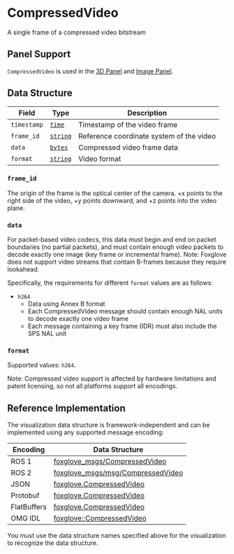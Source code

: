 # CompressedVideo

A single frame of a compressed video bitstream

## Panel Support

`CompressedVideo` is used in the [3D Panel](../panel/2-3d-panel) and [Image Panel](../panel/image-panel).

## Data Structure

| Field       | Type                                  | Description                              |
| ----------- | ------------------------------------- | ---------------------------------------- |
| `timestamp` | [`time`](./built-in%20types#time)     | Timestamp of the video frame             |
| `frame_id`  | [`string`](./built-in%20types#string) | Reference coordinate system of the video |
| `data`      | [`bytes`](./built-in%20types#bytes)   | Compressed video frame data              |
| `format`    | [`string`](./built-in%20types#string) | Video format                             |

### `frame_id`

The origin of the frame is the optical center of the camera. +x points to the right side of the video, +y points downward, and +z points into the video plane.

### `data`

For packet-based video codecs, this data must begin and end on packet boundaries (no partial packets), and must contain enough video packets to decode exactly one image (key frame or incremental frame). Note: Foxglove does not support video streams that contain B-frames because they require lookahead.

Specifically, the requirements for different `format` values are as follows:

- `h264`
  - Data using Annex B format
  - Each CompressedVideo message should contain enough NAL units to decode exactly one video frame
  - Each message containing a key frame (IDR) must also include the SPS NAL unit

### `format`

Supported values: `h264`.

Note: Compressed video support is affected by hardware limitations and patent licensing, so not all platforms support all encodings.

## Reference Implementation

The visualization data structure is framework-independent and can be implemented using any supported message encoding:

| Encoding    | Data Structure                                                                                                              |
| ----------- | --------------------------------------------------------------------------------------------------------------------------- |
| ROS 1       | [foxglove_msgs/CompressedVideo](https://github.com/foxglove/foxglove-sdk/blob/main/schemas/ros1/CompressedVideo.msg)        |
| ROS 2       | [foxglove_msgs/msg/CompressedVideo](https://github.com/foxglove/foxglove-sdk/blob/main/schemas/ros2/CompressedVideo.msg)    |
| JSON        | [foxglove.CompressedVideo](https://github.com/foxglove/foxglove-sdk/blob/main/schemas/jsonschema/CompressedVideo.json)      |
| Protobuf    | [foxglove.CompressedVideo](https://github.com/foxglove/foxglove-sdk/blob/main/schemas/proto/foxglove/CompressedVideo.proto) |
| FlatBuffers | [foxglove.CompressedVideo](https://github.com/foxglove/foxglove-sdk/blob/main/schemas/flatbuffer/CompressedVideo.fbs)       |
| OMG IDL     | [foxglove::CompressedVideo](https://github.com/foxglove/foxglove-sdk/blob/main/schemas/omgidl/foxglove/CompressedVideo.idl) |

You must use the data structure names specified above for the visualization to recognize the data structure.
